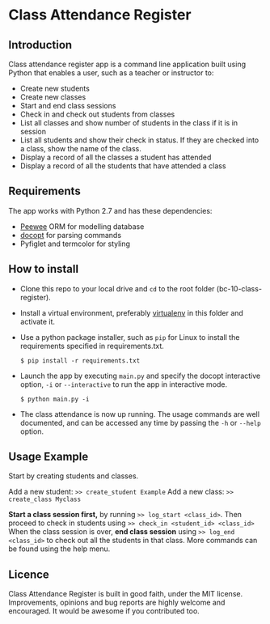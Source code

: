 # Class Attendance Register
## Introduction
Class attendance register app is a command line application built using Python that enables a user, such as a teacher or instructor to:
* Create new students
* Create new classes
* Start and end class sessions
* Check in and check out students from classes
* List all classes and show number of students in the class if it is in session
* List all students and show their check in status. If they are checked into a class, show the name of the class.
* Display a record of all the classes a student has attended
* Display a record of all the students that have attended a class

## Requirements
The app works with Python 2.7 and has these dependencies:
* [Peewee](http://docs.peewee-orm.com/en/latest/index.html) ORM for modelling database
* [docopt](https://github.com/docopt/docopt) for parsing commands
* Pyfiglet and termcolor for styling


## How to install
* Clone this repo to your local drive and `cd` to the root folder (bc-10-class-register).
* Install a virtual environment, preferably [virtualenv](http://docs.python-guide.org/en/latest/dev/virtualenvs/) in this folder and activate it.
* Use a python package installer, such as `pip` for Linux to install the requirements specified in requirements.txt.

	`$ pip install -r requirements.txt`

* Launch the app by executing `main.py` and specify the docopt interactive option, `-i` or `--interactive` to run the app in interactive mode.

	`$ python main.py -i`
* The class attendance is now up running. The usage commands are well documented, and can be accessed any time by passing the `-h` or `--help` option. 

## Usage Example
Start by creating students and classes.

Add a new student:	`>> create_student Example`
Add a new class:	`>> create_class Myclass`

**Start a class session first,** by running `>> log_start <class_id>`. Then proceed to check in students using `>> check_in <student_id> <class_id>`
When the class session is over, **end class session** using `>> log_end <class_id>` to check out all the students in that class.
More commands can be found using the help menu.

## Licence
Class Attendance Register is built in good faith, under the MIT license. Improvements, opinions and bug reports are highly welcome and encouraged. It would be awesome if you contributed too.